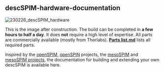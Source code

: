 ## descSPIM-hardware-documentation

![230226_descSPIM_hardware](https://user-images.githubusercontent.com/98086219/221413856-c2b866a3-955a-4e53-b62b-0597dc6fa1ba.jpg)

This is the image after construction. 
The build can be completed in **a few hours to half a day**. 
It does **not** require a high level of expertise. 
All parts are commercially available (mostly from Thorlabs).
**[Parts list.md](https://github.com/dbsb-juntendo/descSPIM/blob/main/Parts%20list.md)** lists all required parts.

Inspired by the [openSPIM](https://openspim.org/), [openSPIN](https://sites.google.com/site/openspinmicroscopy/?pli=1&authuser=1) projects, the [mesoSPIM](https://github.com/mesoSPIM) and [mesoSPIM projects](https://mesospim.org/), the documentation for building and extending your own descSPIM is available here.
